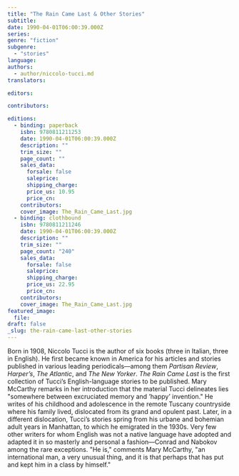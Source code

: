 ```yaml
---
title: "The Rain Came Last & Other Stories"
subtitle:
date: 1990-04-01T06:00:39.000Z
series:
genre: "fiction"
subgenre:
  - "stories"
language:
authors:
  - author/niccolo-tucci.md
translators:

editors:

contributors:

editions:
  - binding: paperback
    isbn: 9780811211253
    date: 1990-04-01T06:00:39.000Z
    description: ""
    trim_size: ""
    page_count: ""
    sales_data:
      forsale: false
      saleprice:
      shipping_charge:
      price_us: 10.95
      price_cn:
    contributors:
    cover_image: The_Rain_Came_Last.jpg
  - binding: clothbound
    isbn: 9780811211246
    date: 1990-04-01T06:00:39.000Z
    description: ""
    trim_size: ""
    page_count: "240"
    sales_data:
      forsale: false
      saleprice:
      shipping_charge:
      price_us: 22.95
      price_cn:
    contributors:
    cover_image: The_Rain_Came_Last.jpg
featured_image:
  file:
draft: false
_slug: the-rain-came-last-other-stories
---
```


Born in 1908, Niccolo Tucci is the author of six books (three in Italian, three in English). He first became known in America for his articles and stories published in various leading periodicals––among them _Partisan Review_, _Harper’s_, _The Atlantic_, and _The New Yorker_. _The Rain Came Last_ is the first collection of Tucci’s English-language stories to be published. Mary McCarthy remarks in her introduction that the material Tucci delineates lies "somewhere between excruciated memory and ’happy’ invention." He writes of his childhood and adolescence in the remote Tuscany countryside where his family lived, dislocated from its grand and opulent past. Later, in a different dislocation, Tucci’s stories spring from his urbane and bohemian adult years in Manhattan, to which he emigrated in the 1930s. Very few other writers for whom English was not a native language have adopted and adapted it in so masterly and personal a fashion––Conrad and Nabokov among the rare exceptions. "He is," comments Mary McCarthy, "an international man, a very unusual thing, and it is that perhaps that has put and kept him in a class by himself."

